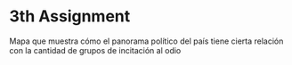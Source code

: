 # 3th Assignment
Mapa que muestra cómo el panorama político del país tiene cierta relación con la cantidad de grupos de incitación al odio
